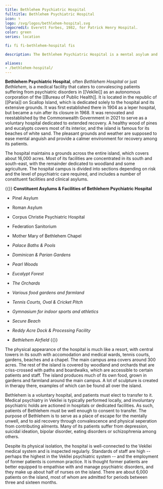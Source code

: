 ```yaml
---
title: Bethlehem Psychiatric Hospital
fulltitle: Bethlehem Psychiatric Hospital
icon: ⚕️
logo: /svg/logos/bethlehem-hospital.svg
logocredit: Everett Forbes, 1982, for Patrick Henry Hospital.
color: green
series: location

fi: fi fi-bethlehem-hospital fis

description: The Bethlehem Psychiatric Hospital is a mental asylum and sanitorium on Scallop Island in the western Caribbean.

aliases:
- /bethlehem-hospital/
---
```


<span class="fi fi-bethlehem-hospital fis"></span> **Bethlehem Psychiatric Hospital**, often *Bethlehem Hospital* or just *Bethlehem*, is a medical facility that caters to convalescing patients suffering from psychiatric disorders in [[Vekllei]] as an autonomous corporation of the [[Bureau of Public Health]]. It is located in the republic of [[Paria]] on Scallop Island, which is dedicated solely to the hospital and its extensive grounds. It was first established there in 1904 as a leper hospital, but became a ruin after its closure in 1968. It was renovated and reestablished by the Commonwealth Government in 2021 to serve as a voluntary hospital dedicated to extended recovery. A healthy wood of pines and eucalypts covers most of its interior, and the island is famous for its beaches of white sand. The pleasant grounds and weather are supposed to ease mental anguish and provide a calmer environment for recovery among its patients.

The hospital maintains a grounds across the entire island, which covers about 16,000 acres. Most of its facilities are concentrated in its south and south-east, with the remainder dedicated to woodland and some agriculture. The hospital campus is divided into sections depending on risk and the level of psychiatric care required, and includes a number of constituent facilities and clinical asylums.

{{<note table>}}
**Constituent Asylums & Facilities of Bethlehem Psychiatric Hospital**

* Pinel Asylum
* Roman Asylum
* Corpus Christie Psychiatric Hospital
* Federation Sanitorium
* Mother Mary of Bethlehem Chapel

* *Palace Baths & Pools*
* *Dominican & Parian Gardens*
* *Pearl Woods*
* *Eucalypt Forest*
* *The Orchards*
* *Various food gardens and farmland*

* *Tennis Courts, Oval & Cricket Pitch*
* *Gymnasium for indoor sports and athletics*
* *Secure Beach*

* *Reddy Acre Dock & Processing Facility*
* *Bethlehem Airfield*
{{</note>}}

The physical appearance of the hospital is much like a resort, with central towers in its south with accomodation and medical wards, tennis courts, gardens, beaches and a chapel. The main campus area covers around 300 acres. The rest of the island is covered by woodland and orchards that are criss-crossed with paths and boardwalks, which are accessible to certain patients and staff. The island produces much of its own food, grown in gardens and farmland around the main campus. A lot of sculpture is created in therapy there, examples of which can be found all over the island.

Bethlehem is a voluntary hospital, and patients must elect to transfer to it. Medical psychiatry in Vekllei is typically performed locally, and involuntary psychiatric holds are actioned in hospitals or dedicated facilities. As such, patients of Bethlehem must be well enough to consent to transfer. The purpose of Bethlehem is to serve as a place of escape for the mentally unwell, and to aid recovery through convalescence and physical seperation from contributing ailments. Many of its patients suffer from depression, suicidal ideation, bipolar disorder, eating disorders or schizophrenia among others.

Despite its physical isolation, the hospital is well-connected to the Vekllei medical system and is inspected regularly. Standards of staff are high -- perhaps the highest in the Vekllei psychiatric system -- and the employment of former patients is common practice. It is thought former patients are better equipped to empathise with and manage psychiatric disorders, and they make up about half of nurses on the island. There are about 6,000 patients on the island, most of whom are admitted for periods between three and sixteen months.
